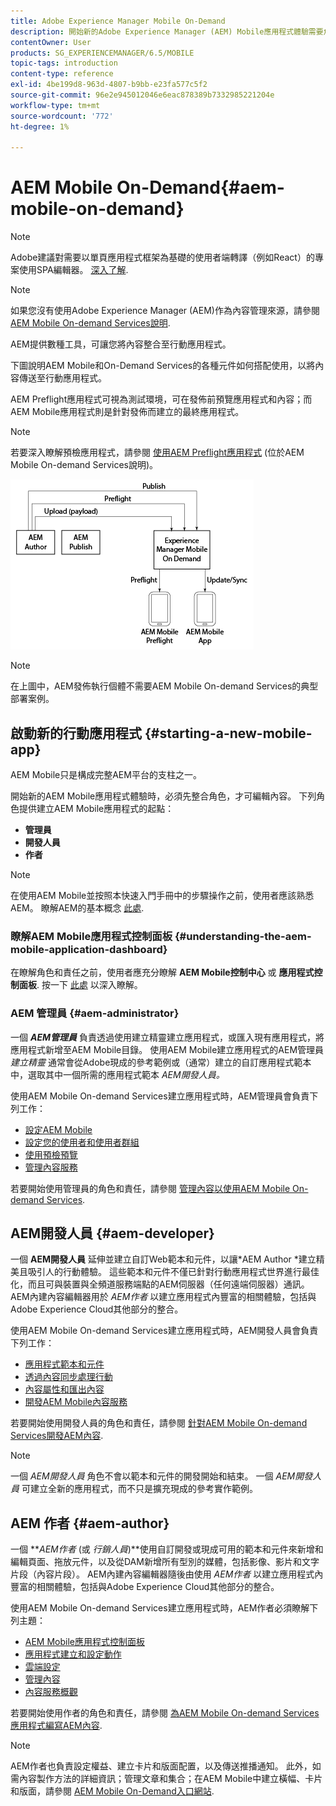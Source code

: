 ```yaml
---
title: Adobe Experience Manager Mobile On-Demand
description: 開始新的Adobe Experience Manager (AEM) Mobile應用程式體驗需要角色的內建性，才能準備好進行內容編輯。 請依照本頁面的說明開始使用AEM Mobile On-Demand Services。
contentOwner: User
products: SG_EXPERIENCEMANAGER/6.5/MOBILE
topic-tags: introduction
content-type: reference
exl-id: 4be199d8-963d-4807-b9bb-e23fa577c5f2
source-git-commit: 96e2e945012046e6eac878389b7332985221204e
workflow-type: tm+mt
source-wordcount: '772'
ht-degree: 1%

---
```


# AEM Mobile On-Demand{#aem-mobile-on-demand}

>[!NOTE]
>
>Adobe建議對需要以單頁應用程式框架為基礎的使用者端轉譯（例如React）的專案使用SPA編輯器。 [深入了解](/help/sites-developing/spa-overview.md).

>[!NOTE]
>
>如果您沒有使用Adobe Experience Manager (AEM)作為內容管理來源，請參閱 [AEM Mobile On-demand Services說明](https://helpx.adobe.com/digital-publishing-solution/topics.html).

AEM提供數種工具，可讓您將內容整合至行動應用程式。

下圖說明AEM Mobile和On-Demand Services的各種元件如何搭配使用，以將內容傳送至行動應用程式。

AEM Preflight應用程式可視為測試環境，可在發佈前預覽應用程式和內容；而AEM Mobile應用程式則是針對發佈而建立的最終應用程式。

>[!NOTE]
>
>若要深入瞭解預檢應用程式，請參閱 [使用AEM Preflight應用程式](https://helpx.adobe.com/digital-publishing-solution/help/preflight-app.html) (位於AEM Mobile On-demand Services說明)。

![chlimage_1-171](assets/chlimage_1-171.png)

>[!NOTE]
>
>在上圖中，AEM發佈執行個體不需要AEM Mobile On-demand Services的典型部署案例。

## 啟動新的行動應用程式 {#starting-a-new-mobile-app}

AEM Mobile只是構成完整AEM平台的支柱之一。

開始新的AEM Mobile應用程式體驗時，必須先整合角色，才可編輯內容。 下列角色提供建立AEM Mobile應用程式的起點：

* **管理員**
* **開發人員**
* **作者**

>[!NOTE]
>
>在使用AEM Mobile並按照本快速入門手冊中的步驟操作之前，使用者應該熟悉AEM。 瞭解AEM的基本概念 [此處](/help/sites-deploying/deploy.md).

### 瞭解AEM Mobile應用程式控制面板 {#understanding-the-aem-mobile-application-dashboard}

在瞭解角色和責任之前，使用者應充分瞭解 **AEM Mobile控制中心** 或 **應用程式控制面板**. 按一下 [此處](/help/mobile/mobile-apps-ondemand-application-dashboard.md) 以深入瞭解。

### AEM 管理員 {#aem-administrator}

一個 ***AEM管理員*** 負責透過使用建立精靈建立應用程式，或匯入現有應用程式，將應用程式新增至AEM Mobile目錄。 使用AEM Mobile建立應用程式的AEM管理員 *建立精靈* 通常會從Adobe現成的參考範例或（通常）建立的自訂應用程式範本中，選取其中一個所需的應用程式範本 *AEM開發人員。*

使用AEM Mobile On-demand Services建立應用程式時，AEM管理員會負責下列工作：

* [設定AEM Mobile](/help/mobile/aem-mobile-setup.md)
* [設定您的使用者和使用者群組](/help/mobile/aem-mobile-configure-users.md)
* [使用預檢預覽](/help/mobile/aem-mobile-manage-ondemand-services.md)
* [管理內容服務](/help/mobile/developing-content-services.md)

若要開始使用管理員的角色和責任，請參閱 [管理內容以使用AEM Mobile On-demand Services](/help/mobile/aem-mobile.md).

## AEM開發人員 {#aem-developer}

一個 **AEM開發人員** 延伸並建立自訂Web範本和元件，以讓*AEM Author *建立精美且吸引人的行動體驗。 這些範本和元件不僅已針對行動應用程式世界進行最佳化，而且可與裝置與全頻道服務端點的AEM伺服器（任何遠端伺服器）通訊。 AEM內建內容編輯器用於 *AEM作者* 以建立應用程式內豐富的相關體驗，包括與Adobe Experience Cloud其他部分的整合。

使用AEM Mobile On-demand Services建立應用程式時，AEM開發人員會負責下列工作：

* [應用程式範本和元件](/help/mobile/app-templates-and-components1.md)
* [透過內容同步處理行動](/help/mobile/mobile-ondemand-contentsync.md)
* [內容屬性和匯出內容](/help/mobile/on-demand-content-properties-exporting.md)
* [開發AEM Mobile內容服務](/help/mobile/developing-content-services.md)

若要開始使用開發人員的角色和責任，請參閱 [針對AEM Mobile On-demand Services開發AEM內容](/help/mobile/aem-mobile-on-demand.md).

>[!NOTE]
>
>一個 *AEM開發人員* 角色不會以範本和元件的開發開始和結束。 一個 *AEM開發人員* 可建立全新的應用程式，而不只是擴充現成的參考實作範例。

## AEM 作者 {#aem-author}

一個 ***AEM作者* (或 *行銷人員*)**使用自訂開發或現成可用的範本和元件來新增和編輯頁面、拖放元件，以及從DAM新增所有型別的媒體，包括影像、影片和文字片段（內容片段）。 AEM內建內容編輯器隨後由使用 *AEM作者* 以建立應用程式內豐富的相關體驗，包括與Adobe Experience Cloud其他部分的整合。

使用AEM Mobile On-demand Services建立應用程式時，AEM作者必須瞭解下列主題：

* [AEM Mobile應用程式控制面板](/help/mobile/mobile-apps-ondemand-application-dashboard.md)
* [應用程式建立和設定動作](/help/mobile/mobile-apps-ondemand-application-create-configure-action.md)
* [雲端設定](/help/mobile/mobile-on-demand-associating-an-on-demand-app-to-cloud-configuration.md)
* [管理內容](/help/mobile/mobile-apps-ondemand-manage-content-ondemand.md)
* [內容服務概觀](/help/mobile/develop-content-as-a-service.md)

若要開始使用作者的角色和責任，請參閱 [為AEM Mobile On-demand Services應用程式編寫AEM內容](/help/mobile/mobile-apps-ondemand.md).

>[!NOTE]
>
>AEM作者也負責設定權益、建立卡片和版面配置，以及傳送推播通知。 此外，如需內容製作方法的詳細資訊；管理文章和集合；在AEM Mobile中建立橫幅、卡片和版面，請參閱 [AEM Mobile On-Demand入口網站](https://helpx.adobe.com/digital-publishing-solution/topics.html#dynamicpod_reference_2).

